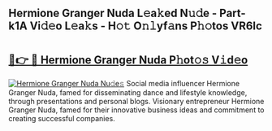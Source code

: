 ## Hermione Granger Nuda L𝚎a𝚔ed N𝚞𝚍e - Part-k1A Vi𝚍𝚎o L𝚎a𝚔s - H𝚘𝚝 O𝚗𝚕yf𝚊ns P𝚑𝚘tos VR6Ic

# <h2><a href="http://kf9a9l.oniu.top/?m=Hermione+Granger+Nuda">🔗👉 🔴 Hermione Granger Nuda P𝚑ot𝚘𝚜 V𝚒d𝚎o</a></h2>

[![Hermione Granger Nuda Nu𝚍e𝚜](https://i.imgur.com/0qMVB7G.gif)](http://kf9a9l.oniu.top/?m=Hermione+Granger+Nuda)
Social media influencer Hermione Granger Nuda, famed for disseminating dance and lifestyle knowledge, through presentations and personal blogs. Visionary entrepreneur Hermione Granger Nuda, famed for their innovative business ideas and commitment to creating successful companies.  
